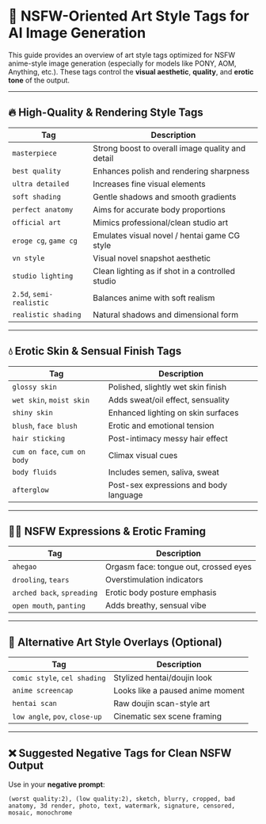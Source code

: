# 🎨 NSFW-Oriented Art Style Tags for AI Image Generation

This guide provides an overview of art style tags optimized for NSFW anime-style image generation (especially for models like PONY, AOM, Anything, etc.). These tags control the **visual aesthetic**, **quality**, and **erotic tone** of the output.

---

## 🔥 High-Quality & Rendering Style Tags

| Tag | Description |
|-----|-------------|
| `masterpiece` | Strong boost to overall image quality and detail |
| `best quality` | Enhances polish and rendering sharpness |
| `ultra detailed` | Increases fine visual elements |
| `soft shading` | Gentle shadows and smooth gradients |
| `perfect anatomy` | Aims for accurate body proportions |
| `official art` | Mimics professional/clean studio art |
| `eroge cg`, `game cg` | Emulates visual novel / hentai game CG style |
| `vn style` | Visual novel snapshot aesthetic |
| `studio lighting` | Clean lighting as if shot in a controlled studio |
| `2.5d`, `semi-realistic` | Balances anime with soft realism |
| `realistic shading` | Natural shadows and dimensional form |

---

## 💧 Erotic Skin & Sensual Finish Tags

| Tag | Description |
|-----|-------------|
| `glossy skin` | Polished, slightly wet skin finish |
| `wet skin`, `moist skin` | Adds sweat/oil effect, sensuality |
| `shiny skin` | Enhanced lighting on skin surfaces |
| `blush`, `face blush` | Erotic and emotional tension |
| `hair sticking` | Post-intimacy messy hair effect |
| `cum on face`, `cum on body` | Climax visual cues |
| `body fluids` | Includes semen, saliva, sweat |
| `afterglow` | Post-sex expressions and body language |

---

## 😵‍💫 NSFW Expressions & Erotic Framing

| Tag | Description |
|-----|-------------|
| `ahegao` | Orgasm face: tongue out, crossed eyes |
| `drooling`, `tears` | Overstimulation indicators |
| `arched back`, `spreading` | Erotic body posture emphasis |
| `open mouth`, `panting` | Adds breathy, sensual vibe |

---

## 🧩 Alternative Art Style Overlays (Optional)

| Tag | Description |
|-----|-------------|
| `comic style`, `cel shading` | Stylized hentai/doujin look |
| `anime screencap` | Looks like a paused anime moment |
| `hentai scan` | Raw doujin scan-style art |
| `low angle`, `pov`, `close-up` | Cinematic sex scene framing |

---

## ❌ Suggested Negative Tags for Clean NSFW Output

Use in your **negative prompt**:

```text
(worst quality:2), (low quality:2), sketch, blurry, cropped, bad anatomy, 3d render, photo, text, watermark, signature, censored, mosaic, monochrome
